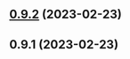 ## [0.9.2](https://github.com/kongnet/vultr-v2/compare/v0.9.1...v0.9.2) (2023-02-23)




## 0.9.1 (2023-02-23)




